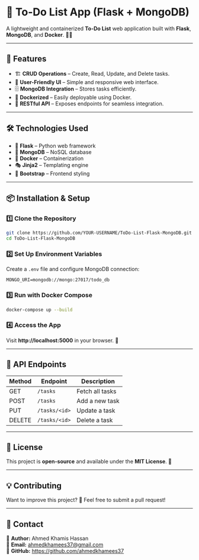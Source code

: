 # 📌 To-Do List App (Flask + MongoDB)

A lightweight and containerized **To-Do List** web application built with **Flask**, **MongoDB**, and **Docker**. 📝✅  

---

## 🚀 Features
- 🏗 **CRUD Operations** – Create, Read, Update, and Delete tasks.  
- 🎨 **User-Friendly UI** – Simple and responsive web interface.  
- 🗄 **MongoDB Integration** – Stores tasks efficiently.  
- 🐳 **Dockerized** – Easily deployable using Docker.  
- 🔄 **RESTful API** – Exposes endpoints for seamless integration.  

---

## 🛠 Technologies Used
- 🐍 **Flask** – Python web framework  
- 🍃 **MongoDB** – NoSQL database  
- 🐳 **Docker** – Containerization  
- 🎭 **Jinja2** – Templating engine  
- 🎨 **Bootstrap** – Frontend styling  

---

## 📦 Installation & Setup

### 1️⃣ Clone the Repository
```bash
git clone https://github.com/YOUR-USERNAME/ToDo-List-Flask-MongoDB.git
cd ToDo-List-Flask-MongoDB
```

### 2️⃣ Set Up Environment Variables
Create a `.env` file and configure MongoDB connection:  
```plaintext
MONGO_URI=mongodb://mongo:27017/todo_db
```

### 3️⃣ Run with Docker Compose
```bash
docker-compose up --build
```

### 4️⃣ Access the App
Visit **http://localhost:5000** in your browser. 🎉  

---

## 📝 API Endpoints
| Method | Endpoint         | Description          |
|--------|----------------|----------------------|
| GET    | `/tasks`        | Fetch all tasks     |
| POST   | `/tasks`        | Add a new task      |
| PUT    | `/tasks/<id>`   | Update a task       |
| DELETE | `/tasks/<id>`   | Delete a task       |

---

## 📜 License
This project is **open-source** and available under the **MIT License**. 📄  

---

## 💡 Contributing
Want to improve this project? 🤝 Feel free to submit a pull request!  

---

## 📧 Contact
🔹 **Author:** Ahmed Khamis Hassan  
🔹 **Email:** ahmedkhamees37@gmail.com  
🔹 **GitHub:** https://github.com/ahmedkhamees37 
